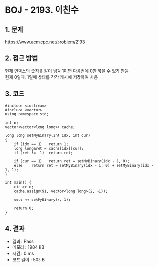 # BOJ - 2193. 이친수

## 1. 문제  
https://www.acmicpc.net/problem/2193
## 2. 접근 방법  
현재 인덱스의 숫자를 같이 넘겨 1이면 다음번에 0만 넣을 수 있게 만듬  
현재 0일때, 1일때 상태를 각각 캐시에 저장하여 사용
## 3. 코드  
```
#include <iostream>
#include <vector>
using namespace std;

int n;
vector<vector<long long>> cache;

long long setMyBinary(int idx, int cur)
{
    if (idx == 1)   return 1;
    long long&ret = cache[idx][cur];
    if (ret != -1)  return ret;

    if (cur == 1)   return ret = setMyBinary(idx - 1, 0);
    else    return ret = setMyBinary(idx - 1, 0) + setMyBinary(idx - 1, 1);
}

int main() {
    cin >> n;
    cache.assign(91, vector<long long>(2, -1));

    cout << setMyBinary(n, 1);

    return 0;
}
```
## 4. 결과
- 결과 : Pass
- 메모리 : 1984 KB
- 시간 : 0 ms
- 코드 길이 : 503 B
